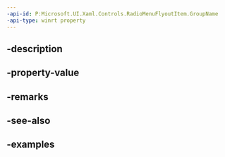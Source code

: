 ```yaml
---
-api-id: P:Microsoft.UI.Xaml.Controls.RadioMenuFlyoutItem.GroupName
-api-type: winrt property
---
```


## -description

## -property-value

## -remarks

## -see-also

## -examples

